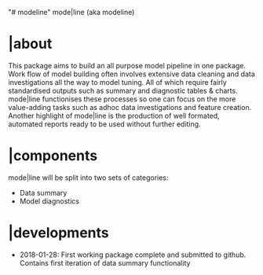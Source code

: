 "# modeline" 
mode|line (aka modeline)

# |about
This package aims to build an all purpose model pipeline in one package. Work flow of model building often involves extensive data cleaning and data investigations all the way to model tuning. All of which require fairly standardised outputs such as summary and diagnostic tables & charts. mode|line functionises these processes so one can focus on the more value-adding tasks such as adhoc data investigations and feature creation. Another highlight of mode|line is the production of well formated, automated reports ready to be used without further editing.

# |components
mode|line will be split into two sets of categories:
- Data summary
- Model diagnostics

# |developments
- 2018-01-28: First working package complete and submitted to github. Contains first iteration of data summary functionality
